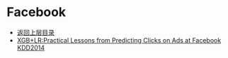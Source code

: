 # Facebook

* [返回上层目录](../industry-application.md)
* [XGB+LR:Practical Lessons from Predicting Clicks on Ads at Facebook KDD2014](xgboost+lr/Practical-Lessons-from-Predicting-Clicks-on-Ads-at-Facebook.md)

